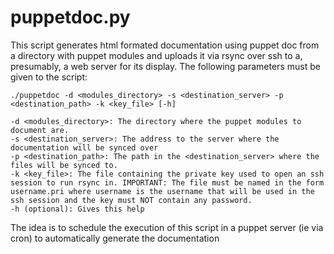 # puppetdoc.py

This script generates html formated documentation using puppet doc from a directory with
puppet modules and uploads it via rsync over ssh to a, presumably, a web server for its
display. The following parameters must be given to the script:

    ./puppetdoc -d <modules_directory> -s <destination_server> -p <destination_path> -k <key_file> [-h]

    -d <modules_directory>: The directory where the puppet modules to
    document are.
    -s <destination_server>: The address to the server where the
    documentation will be synced over
    -p <destination_path>: The path in the <destination_server> where the
    files will be synced to.
    -k <key_file>: The file containing the private key used to open an ssh
    session to run rsync in. IMPORTANT: The file must be named in the form
    username.pri where username is the username that will be used in the
    ssh session and the key must NOT contain any password.
    -h (optional): Gives this help

The idea is to schedule the execution of this script in a puppet server (ie
via cron) to automatically generate the documentation
